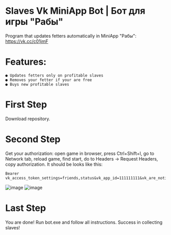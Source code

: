 # Slaves Vk MiniApp Bot | Бот для игры "Рабы"
Program that updates fetters automatically in MiniApp "Рабы": https://vk.cc/c01jmF

# Features:
    ● Updates fetters only on profitable slaves
    ● Removes your fetter if your are free
    ● Buys new profitable slaves
# First Step
Download repository. 
# Second Step
Get your authorization: open game in browser, press Ctrl+Shift+I, go to Network tab, reload game, find start, do to Headers -> Request Headers, copy authorization.
It should be looks like this: 
```
Bearer vk_access_token_settings=friends,status&vk_app_id=111111111&vk_are_notifications_enabled=1&vk_is_app_user=1&vk_is_favorite=0&vk_language=ru&vk_platform=desktop_web&vk_ref=other&vk_ts=111111111&vk_user_id=11111111111&sign=AAAAAAAAAAAAAAAAAAAAAAAAAAAAAA
```
![image](https://user-images.githubusercontent.com/48794610/112273127-0dd15780-8c8e-11eb-967f-590ac9b259ab.png) ![image](https://user-images.githubusercontent.com/48794610/112273244-2ccfe980-8c8e-11eb-8043-40b90a9c41af.png)
# Last Step
You are done! Run bot.exe and follow all instructions. Success in collecting slaves!

